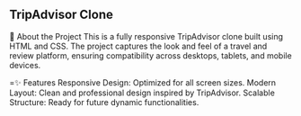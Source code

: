 ## TripAdvisor Clone
🌟 About the Project
This is a fully responsive TripAdvisor clone built using HTML and CSS. The project captures the look and feel of a travel and review platform, ensuring compatibility across desktops, tablets, and mobile devices.

=✨ Features
Responsive Design: Optimized for all screen sizes.
Modern Layout: Clean and professional design inspired by TripAdvisor.
Scalable Structure: Ready for future dynamic functionalities.
